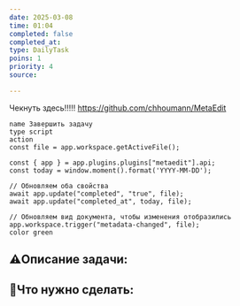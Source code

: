 ```yaml
---
date: 2025-03-08
time: 01:04
completed: false
completed_at: 
type: DailyTask
poins: 1
priority: 4
source: 

---
```


Чекнуть здесь!!!!!
https://github.com/chhoumann/MetaEdit
```button
name Завершить задачу
type script
action
const file = app.workspace.getActiveFile();

const { app } = app.plugins.plugins["metaedit"].api;
const today = window.moment().format('YYYY-MM-DD');

// Обновляем оба свойства
await app.update("completed", "true", file);
await app.update("completed_at", today, file);

// Обновляем вид документа, чтобы изменения отобразились
app.workspace.trigger("metadata-changed", file);
color green
```

## ⚠️Описание задачи:



## 📝Что нужно сделать:

